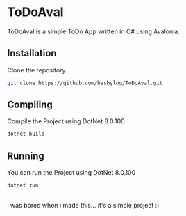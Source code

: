 # ToDoAval

ToDoAval is a simple ToDo App written in C# using Avalonia. 

## Installation

Clone the repository

```bash
git clone https://github.com/hashylog/ToDoAval.git
```

## Compiling

Compile the Project using DotNet 8.0.100

```bash
dotnet build
```


## Running

You can run the Project using DotNet 8.0.100

```bash
dotnet run
```

## 

i was bored when i made this... it's a simple project :)